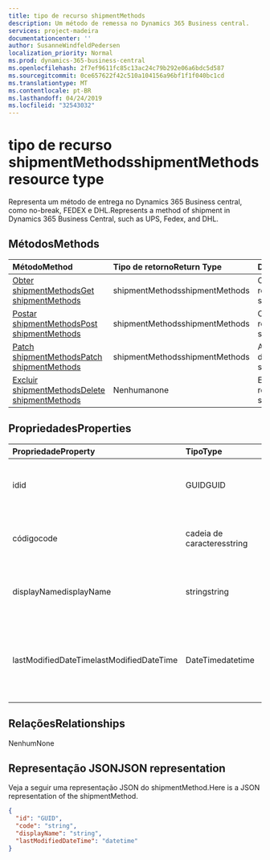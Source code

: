 ```yaml
---
title: tipo de recurso shipmentMethods
description: Um método de remessa no Dynamics 365 Business central.
services: project-madeira
documentationcenter: ''
author: SusanneWindfeldPedersen
localization_priority: Normal
ms.prod: dynamics-365-business-central
ms.openlocfilehash: 2f7ef9611fc85c13ac24c79b292e06a6bdc5d587
ms.sourcegitcommit: 0ce657622f42c510a104156a96bf1f1f040bc1cd
ms.translationtype: MT
ms.contentlocale: pt-BR
ms.lasthandoff: 04/24/2019
ms.locfileid: "32543032"
---
```

# <a name="shipmentmethods-resource-type"></a><span data-ttu-id="b133d-103">tipo de recurso shipmentMethods</span><span class="sxs-lookup"><span data-stu-id="b133d-103">shipmentMethods resource type</span></span>
<span data-ttu-id="b133d-104">Representa um método de entrega no Dynamics 365 Business central, como no-break, FEDEX e DHL.</span><span class="sxs-lookup"><span data-stu-id="b133d-104">Represents a method of shipment in Dynamics 365 Business Central, such as UPS, Fedex, and DHL.</span></span>

## <a name="methods"></a><span data-ttu-id="b133d-105">Métodos</span><span class="sxs-lookup"><span data-stu-id="b133d-105">Methods</span></span>

| <span data-ttu-id="b133d-106">Método</span><span class="sxs-lookup"><span data-stu-id="b133d-106">Method</span></span>       | <span data-ttu-id="b133d-107">Tipo de retorno</span><span class="sxs-lookup"><span data-stu-id="b133d-107">Return Type</span></span>  |<span data-ttu-id="b133d-108">Descrição</span><span class="sxs-lookup"><span data-stu-id="b133d-108">Description</span></span>|
|:---------------|:--------|:----------|
|[<span data-ttu-id="b133d-109">Obter shipmentMethods</span><span class="sxs-lookup"><span data-stu-id="b133d-109">Get shipmentMethods</span></span>](../api/dynamics-shipmentmethods-get.md)|<span data-ttu-id="b133d-110">shipmentMethods</span><span class="sxs-lookup"><span data-stu-id="b133d-110">shipmentMethods</span></span>|<span data-ttu-id="b133d-111">Obtém um método de remessa.</span><span class="sxs-lookup"><span data-stu-id="b133d-111">Gets a shipment method.</span></span>|
|[<span data-ttu-id="b133d-112">Postar shipmentMethods</span><span class="sxs-lookup"><span data-stu-id="b133d-112">Post shipmentMethods</span></span>](../api/dynamics-create-shipmentmethods.md)|<span data-ttu-id="b133d-113">shipmentMethods</span><span class="sxs-lookup"><span data-stu-id="b133d-113">shipmentMethods</span></span>|<span data-ttu-id="b133d-114">Cria um método de remessa.</span><span class="sxs-lookup"><span data-stu-id="b133d-114">Creates a shipment method.</span></span>|
|[<span data-ttu-id="b133d-115">Patch shipmentMethods</span><span class="sxs-lookup"><span data-stu-id="b133d-115">Patch shipmentMethods</span></span>](../api/dynamics-shipmentmethods-update.md)|<span data-ttu-id="b133d-116">shipmentMethods</span><span class="sxs-lookup"><span data-stu-id="b133d-116">shipmentMethods</span></span>|<span data-ttu-id="b133d-117">Atualiza um método de remessa.</span><span class="sxs-lookup"><span data-stu-id="b133d-117">Updates a shipment method.</span></span>|
|[<span data-ttu-id="b133d-118">Excluir shipmentMethods</span><span class="sxs-lookup"><span data-stu-id="b133d-118">Delete shipmentMethods</span></span>](../api/dynamics-shipmentmethods-delete.md)|<span data-ttu-id="b133d-119">Nenhuma</span><span class="sxs-lookup"><span data-stu-id="b133d-119">none</span></span>|<span data-ttu-id="b133d-120">Exclui um método de remessa.</span><span class="sxs-lookup"><span data-stu-id="b133d-120">Deletes a shipment method.</span></span>|

## <a name="properties"></a><span data-ttu-id="b133d-121">Propriedades</span><span class="sxs-lookup"><span data-stu-id="b133d-121">Properties</span></span>
| <span data-ttu-id="b133d-122">Propriedade</span><span class="sxs-lookup"><span data-stu-id="b133d-122">Property</span></span>     | <span data-ttu-id="b133d-123">Tipo</span><span class="sxs-lookup"><span data-stu-id="b133d-123">Type</span></span>   |<span data-ttu-id="b133d-124">Descrição</span><span class="sxs-lookup"><span data-stu-id="b133d-124">Description</span></span>|
|:---------------|:--------|:----------|
|<span data-ttu-id="b133d-125">id</span><span class="sxs-lookup"><span data-stu-id="b133d-125">id</span></span>|<span data-ttu-id="b133d-126">GUID</span><span class="sxs-lookup"><span data-stu-id="b133d-126">GUID</span></span>|<span data-ttu-id="b133d-127">A ID exclusiva do shipmentMethod.</span><span class="sxs-lookup"><span data-stu-id="b133d-127">The unique ID of the shipmentMethod.</span></span> <span data-ttu-id="b133d-128">Não editável.</span><span class="sxs-lookup"><span data-stu-id="b133d-128">Non-editable.</span></span>|
|<span data-ttu-id="b133d-129">código</span><span class="sxs-lookup"><span data-stu-id="b133d-129">code</span></span>|<span data-ttu-id="b133d-130">cadeia de caracteres</span><span class="sxs-lookup"><span data-stu-id="b133d-130">string</span></span>|<span data-ttu-id="b133d-131">Especifica o código do método de remessa.</span><span class="sxs-lookup"><span data-stu-id="b133d-131">Specifies the shipment method code.</span></span>|
|<span data-ttu-id="b133d-132">displayName</span><span class="sxs-lookup"><span data-stu-id="b133d-132">displayName</span></span>|<span data-ttu-id="b133d-133">string</span><span class="sxs-lookup"><span data-stu-id="b133d-133">string</span></span>|<span data-ttu-id="b133d-134">Especifica o nome de exibição do método de remessa.</span><span class="sxs-lookup"><span data-stu-id="b133d-134">Specifies the shipment method display name.</span></span>|
|<span data-ttu-id="b133d-135">lastModifiedDateTime</span><span class="sxs-lookup"><span data-stu-id="b133d-135">lastModifiedDateTime</span></span>|<span data-ttu-id="b133d-136">DateTime</span><span class="sxs-lookup"><span data-stu-id="b133d-136">datetime</span></span>|<span data-ttu-id="b133d-137">O último DateTime que o método de remessa foi modificado.</span><span class="sxs-lookup"><span data-stu-id="b133d-137">The last datetime the shipment method was modified.</span></span> <span data-ttu-id="b133d-138">Somente leitura.</span><span class="sxs-lookup"><span data-stu-id="b133d-138">Read-Only.</span></span>|  


## <a name="relationships"></a><span data-ttu-id="b133d-139">Relações</span><span class="sxs-lookup"><span data-stu-id="b133d-139">Relationships</span></span>
<span data-ttu-id="b133d-140">Nenhum</span><span class="sxs-lookup"><span data-stu-id="b133d-140">None</span></span>

## <a name="json-representation"></a><span data-ttu-id="b133d-141">Representação JSON</span><span class="sxs-lookup"><span data-stu-id="b133d-141">JSON representation</span></span>

<span data-ttu-id="b133d-142">Veja a seguir uma representação JSON do shipmentMethod.</span><span class="sxs-lookup"><span data-stu-id="b133d-142">Here is a JSON representation of the shipmentMethod.</span></span>

```json
{
  "id": "GUID",
  "code": "string",
  "displayName": "string",
  "lastModifiedDateTime": "datetime"
}

```


